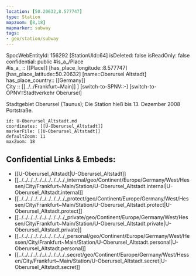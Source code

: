 ```yaml
---
location: [50.20632,8.577747] 
type: Station 
mapzoom: [8,18] 
mapmarker: subway 
tags:
- geo/station/subway
---
```

SpocWebEntityId: 156292
[StationUId::64] 
isDeleted: false
isReadOnly: false
confidential: public
#is_a_/Place  
#is_a_ :: [[Place]] 
[has_place_longitude::8.577747] 
[has_place_latitude::50.20632] 
[name::Oberursel Altstadt] 
has_place_country:: [[Germany]]  
City :: [[../../Frankfurt~Main]] ] 
[switch-to-SPNV::-] 
[switch-to-ÖPNV::Stadtverkehr Oberursel] 

Stadtgebiet Oberursel (Taunus); Die Station hieß bis 13. Dezember 2008 Portstraße.

```leaflet
id: U-Oberursel_Altstadt.md
coordinates: [[U-Oberursel_Altstadt]] 
markerFile: [[U-Oberursel_Altstadt]] 
defaultZoom: 11 
maxZoom: 18
```


## Confidential Links & Embeds: 
- [[U-Oberursel_Altstadt|U-Oberursel_Altstadt]] 
- [[../../../../../../../../../../_internal/geo/Continent/Europe/Germany/West/Hessen/City/Frankfurt~Main/Station/U-Oberursel_Altstadt.internal|U-Oberursel_Altstadt.internal]] 
- [[../../../../../../../../../../_protect/geo/Continent/Europe/Germany/West/Hessen/City/Frankfurt~Main/Station/U-Oberursel_Altstadt.protect|U-Oberursel_Altstadt.protect]] 
- [[../../../../../../../../../../_private/geo/Continent/Europe/Germany/West/Hessen/City/Frankfurt~Main/Station/U-Oberursel_Altstadt.private|U-Oberursel_Altstadt.private]] 
- [[../../../../../../../../../../_personal/geo/Continent/Europe/Germany/West/Hessen/City/Frankfurt~Main/Station/U-Oberursel_Altstadt.personal|U-Oberursel_Altstadt.personal]] 
- [[../../../../../../../../../../_secret/geo/Continent/Europe/Germany/West/Hessen/City/Frankfurt~Main/Station/U-Oberursel_Altstadt.secret|U-Oberursel_Altstadt.secret]] 
